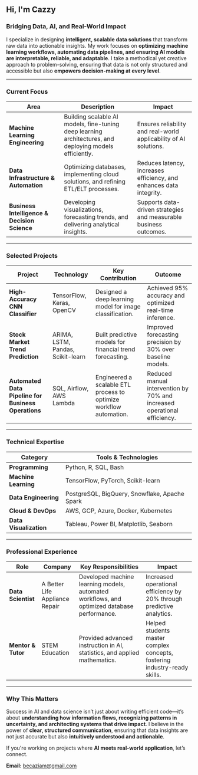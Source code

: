 ## **Hi, I'm Cazzy**  

### **Bridging Data, AI, and Real-World Impact**  

I specialize in designing **intelligent, scalable data solutions** that transform raw data into actionable insights. My work focuses on **optimizing machine learning workflows, automating data pipelines, and ensuring AI models are interpretable, reliable, and adaptable**. I take a methodical yet creative approach to problem-solving, ensuring that data is not only structured and accessible but also **empowers decision-making at every level**.  

---

### **Current Focus**  

| **Area** | **Description** | **Impact** |
|----------|---------------|-----------|
| **Machine Learning Engineering** | Building scalable AI models, fine-tuning deep learning architectures, and deploying models efficiently. | Ensures reliability and real-world applicability of AI solutions. |
| **Data Infrastructure & Automation** | Optimizing databases, implementing cloud solutions, and refining ETL/ELT processes. | Reduces latency, increases efficiency, and enhances data integrity. |
| **Business Intelligence & Decision Science** | Developing visualizations, forecasting trends, and delivering analytical insights. | Supports data-driven strategies and measurable business outcomes. |

---

### **Selected Projects**  

| **Project** | **Technology** | **Key Contribution** | **Outcome** |
|------------|--------------|---------------------|-----------|
| **High-Accuracy CNN Classifier** | TensorFlow, Keras, OpenCV | Designed a deep learning model for image classification. | Achieved 95% accuracy and optimized real-time inference. |
| **Stock Market Trend Prediction** | ARIMA, LSTM, Pandas, Scikit-learn | Built predictive models for financial trend forecasting. | Improved forecasting precision by 30% over baseline models. |
| **Automated Data Pipeline for Business Operations** | SQL, Airflow, AWS Lambda | Engineered a scalable ETL process to optimize workflow automation. | Reduced manual intervention by 70% and increased operational efficiency. |

---

### **Technical Expertise**  

| **Category** | **Tools & Technologies** |
|-------------|--------------------------|
| **Programming** | Python, R, SQL, Bash |
| **Machine Learning** | TensorFlow, PyTorch, Scikit-learn |
| **Data Engineering** | PostgreSQL, BigQuery, Snowflake, Apache Spark |
| **Cloud & DevOps** | AWS, GCP, Azure, Docker, Kubernetes |
| **Data Visualization** | Tableau, Power BI, Matplotlib, Seaborn |

---

### **Professional Experience**  

| **Role** | **Company** | **Key Responsibilities** | **Impact** |
|---------|------------|------------------------|------------|
| **Data Scientist** | A Better Life Appliance Repair | Developed machine learning models, automated workflows, and optimized database performance. | Increased operational efficiency by 20% through predictive analytics. |
| **Mentor & Tutor** | STEM Education | Provided advanced instruction in AI, statistics, and applied mathematics. | Helped students master complex concepts, fostering industry-ready skills. |

---

### **Why This Matters**  

Success in AI and data science isn’t just about writing efficient code—it’s about **understanding how information flows, recognizing patterns in uncertainty, and architecting systems that drive impact**. I believe in the power of **clear, structured communication**, ensuring that data insights are not just accurate but also **intuitively understood and actionable**.  

If you're working on projects where **AI meets real-world application**, let’s connect.  

 **Email:** becaziam@gmail.com  
 




